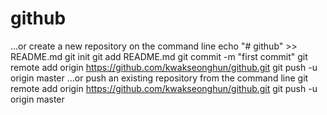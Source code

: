 # github

…or create a new repository on the command line
echo "# github" >> README.md
git init
git add README.md
git commit -m "first commit"
git remote add origin https://github.com/kwakseonghun/github.git
git push -u origin master
…or push an existing repository from the command line
git remote add origin https://github.com/kwakseonghun/github.git
git push -u origin master
